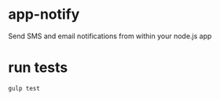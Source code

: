 app-notify
==========

Send SMS and email notifications from within your node.js app


# run tests

    gulp test
